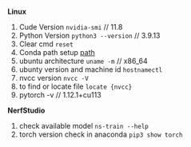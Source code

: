 **Linux**
1. Cude Version `nvidia-smi` // 11.8
2. Python Version `python3 --version` // 3.9.13
3. Clear cmd `reset`
4. Conda path setup [path](https://askubuntu.com/questions/849470/how-do-i-activate-a-conda-environment-in-my-bashrc)
5. ubuntu architecture `uname -m` // x86_64
6. ubunty version and machine id `hostnamectl`
7. nvcc version `nvcc -V`
8. to find or locate file `locate {nvcc}`
9. pytorch -v // 1.12.1+cu113


**NerfStudio**
1. check available model `ns-train --help`
2. torch version check in anaconda `pip3 show torch`

